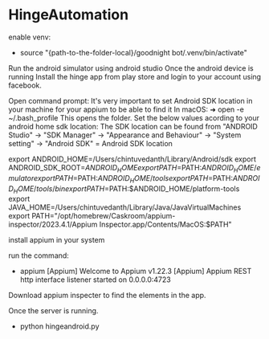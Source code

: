 # HingeAutomation


enable venv:
- source "{path-to-the-folder-local}/goodnight bot/.venv/bin/activate"

Run the android simulator using android studio
Once the android device is running
Install the hinge app from play store and login to your account using facebook.

Open command prompt:
It's very important to set Android SDK location in your machine for your appium to be able to find it
In macOS:
➜ open -e ~/.bash_profile
This opens the folder. Set the below values acording to your android home sdk location: The SDK location can be found from "ANDROID Studio" -> "SDK Manager" -> "Appearance and Behaviour" -> "System setting" -> "Android SDK" = Android SDK location


export ANDROID_HOME=/Users/chintuvedanth/Library/Android/sdk
export ANDROID_SDK_ROOT=$ANDROID_HOME
export PATH=$PATH:$ANDROID_HOME/emulator
export PATH=$PATH:$ANDROID_HOME/tools
export PATH=$PATH:$ANDROID_HOME/tools/bin
export PATH=$PATH:$ANDROID_HOME/platform-tools
export JAVA_HOME=/Users/chintuvedanth/Library/Java/JavaVirtualMachines
export PATH="/opt/homebrew/Caskroom/appium-inspector/2023.4.1/Appium Inspector.app/Contents/MacOS:$PATH"


install appium in your system

run the command:

- appium
[Appium] Welcome to Appium v1.22.3
[Appium] Appium REST http interface listener started on 0.0.0.0:4723


Download appium inspecter to find the elements in the app.

Once the server is running.

- python hingeandroid.py
